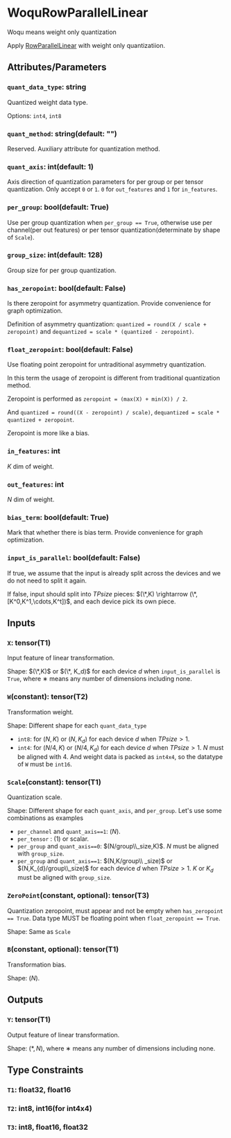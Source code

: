 # WoquRowParallelLinear

Woqu means weight only quantization

Apply [RowParallelLinear](./RowParallelLinear.md) with weight only quantizatiion.

## Attributes/Parameters

### `quant_data_type`: string

Quantized weight data type.

Options: `int4`, `int8`

### `quant_method`: string(default: "")

Reserved. Auxiliary attribute for quantization method.

### `quant_axis`: int(default: 1)

Axis direction of quantization parameters for per group or per tensor quantization. Only accept `0` or `1`. `0` for `out_features` and `1` for `in_features`. 

### `per_group`: bool(default: True)

Use per group quantization when `per_group == True`, otherwise use per channel(per out features) or per tensor quantization(determinate by shape of `Scale`).

### `group_size`: int(default: 128)

Group size for per group quantization.

### `has_zeropoint`: bool(default: False)

Is there zeropoint for asymmetry quantization. Provide convenience for graph optimization.

Definition of asymmetry quantization: `quantized = round(X / scale + zeropoint)` and `dequantized = scale * (quantized - zeropoint)`.

### `float_zeropoint`: bool(default: False)

Use floating point zeropoint for untraditional asymmetry quantization.

In this term the usage of zeropoint is different from traditional quantization method.

Zeropoint is performed as `zeropoint = (max(X) + min(X)) / 2`.

And `quantized = round((X - zeropoint) / scale)`, `dequantized = scale * quantized + zeropoint`.

Zeropoint is more like a bias.

### `in_features`: int

$K$ dim of weight.

### `out_features`: int

$N$ dim of weight.

### `bias_term`: bool(default: True)

Mark that whether there is bias term. Provide convenience for graph optimization.

### `input_is_parallel`: bool(default: False)

If true, we assume that the input is already split across the devices and we do not need to split it again.

If false, input should split into $TPsize$ pieces: $(\*,K) \rightarrow (\*,[K^0,K^1,\cdots,K^t])$, and each device pick its own piece.

## Inputs

### `X`: tensor(T1)

Input feature of linear transformation.

Shape: $(\*,K)$ or $(\*, K_d)$ for each device $d$ when `input_is_parallel` is `True`, where $∗$ means any number of dimensions including none.

### `W`(constant): tensor(T2)

Transformation weight.

Shape: Different shape for each `quant_data_type`

- `int8`: for $(N,K)$ or $(N,K_d)$ for each device $d$ when $TPsize > 1$.
- `int4`: for $(N/4,K)$ or $(N/4,K_{d})$ for each device $d$ when $TPsize > 1$. $N$ must be aligned with 4. And weight data is packed as `int4x4`, so the datatype of `W` must be `int16`.

### `Scale`(constant): tensor(T1)

Quantization scale.

Shape: Different shape for each `quant_axis`, and `per_group`. Let's use some combinations as examples

- `per_channel` and `quant_axis==1`: $(N)$.
- `per_tensor` : $(1)$ or scalar.
- `per_group` and `quant_axis==0`: $(N/group\\_size,K)$. $N$ must be aligned with `group_size`.
- `per_group` and `quant_axis==1`: $(N,K/group\\ _size)$ or $(N,K_{d}/group\\_size)$ for each device $d$ when $TPsize > 1$. $K$ or $K_d$ must be aligned with `group_size`.

### `ZeroPoint`(constant, optional): tensor(T3)

Quantization zeropoint, must appear and not be empty when `has_zeropoint == True`. Data type MUST be floating point when `float_zeropoint == True`.

Shape: Same as `Scale`

### `B`(constant, optional): tensor(T1)

Transformation bias.

Shape: $(N)$.

## Outputs

### `Y`: tensor(T1)

Output feature of linear transformation.

Shape: $(*,N)$, where $∗$ means any number of dimensions including none.

## Type Constraints

### `T1`: float32, float16

### `T2`: int8, int16(for int4x4)

### `T3`: int8, float16, float32
